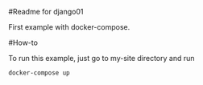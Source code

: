 #Readme for django01

First example with docker-compose. 

#How-to

To run this example, just go to my-site directory and run

	docker-compose up
  

